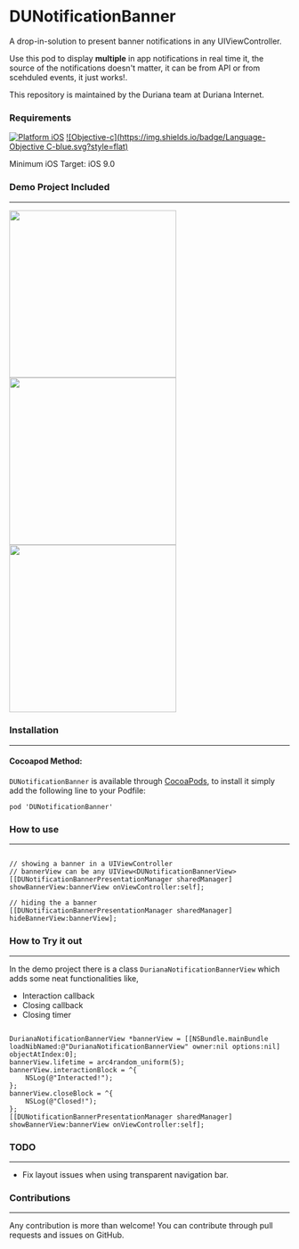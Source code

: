 # DUNotificationBanner
A drop-in-solution to present banner notifications in any UIViewController.

Use this pod to display **multiple** in app notifications in real time it, the source of the notifications doesn't matter, it can be from API or from scehduled events, it just works!.

This repository is maintained by the Duriana team at Duriana Internet.

### Requirements
[![Platform iOS](https://img.shields.io/badge/Platform-iOS-blue.svg?style=fla)]() [![Objective-c](https://img.shields.io/badge/Language-Objective C-blue.svg?style=flat)](https://developer.apple.com/library/mac/documentation/Cocoa/Conceptual/ProgrammingWithObjectiveC/Introduction/Introduction.html)

Minimum iOS Target: iOS 9.0

### Demo Project Included
---

<img src="https://d17oy1vhnax1f7.cloudfront.net/items/2R2n2c1I1C2E2Y3X1z2b/s1.png" width="300px"/>

<img src="https://d17oy1vhnax1f7.cloudfront.net/items/1o2z091r2Y14443D3D2Y/s2.png" width="300px"/>

<img src="https://d17oy1vhnax1f7.cloudfront.net/items/1O012V0E153m3y380Q3P/s3.png" width="300px"/>

### Installation
---

#### Cocoapod Method:

`DUNotificationBanner` is available through [CocoaPods](http://cocoapods.org), to install
it simply add the following line to your Podfile:

`pod 'DUNotificationBanner'`

### How to use
---

```objc

// showing a banner in a UIViewController
// bannerView can be any UIView<DUNotificationBannerView>
[[DUNotificationBannerPresentationManager sharedManager] showBannerView:bannerView onViewController:self];

// hiding the a banner
[[DUNotificationBannerPresentationManager sharedManager] hideBannerView:bannerView];
```

### How to Try it out
---

In the demo project there is a class `DurianaNotificationBannerView` which adds some neat functionalities like,
- Interaction callback
- Closing callback
- Closing timer

```objc

DurianaNotificationBannerView *bannerView = [[NSBundle.mainBundle loadNibNamed:@"DurianaNotificationBannerView" owner:nil options:nil] objectAtIndex:0];
bannerView.lifetime = arc4random_uniform(5);
bannerView.interactionBlock = ^{
    NSLog(@"Interacted!");
};
bannerView.closeBlock = ^{
    NSLog(@"Closed!");
};
[[DUNotificationBannerPresentationManager sharedManager] showBannerView:bannerView onViewController:self];

```

### TODO
---

- Fix layout issues when using transparent navigation bar.

### Contributions
---
Any contribution is more than welcome! You can contribute through pull requests and issues on GitHub.
